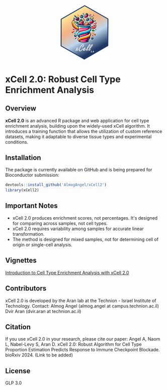 <div align="center">
  <img src="xcell2logo.png" width="30%">
</div>

# xCell 2.0: Robust Cell Type Enrichment Analysis

## Overview
**xCell 2.0** is an advanced R package and web application for cell type enrichment analysis, building upon the widely-used xCell algorithm. It introduces a training function that allows the utilization of custom reference datasets, making it adaptable to diverse tissue types and experimental conditions.

## Installation
The package is currently available on GitHub and is being prepared for Bioconductor submission:

```R
devtools::install_github('AlmogAngel/xCell2')
library(xCell2)
```

## Important Notes

<ul>
<li>xCell 2.0 produces enrichment scores, not percentages. It's designed for comparing across samples, not cell types.</li>
<li>xCell 2.0 requires variability among samples for accurate linear transformation.</li>
<li>The method is designed for mixed samples, not for determining cell of origin or single-cell analysis.</li>
</ul>

## Vignettes

[Introduction to Cell Type Enrichment Analysis with xCell 2.0](doc/xCell2-vignette.html)


## Contributors

xCell 2.0 is developed by the Aran lab at the Technion - Israel Institute of Technology. Contact: Almog Angel (almog.angel at campus.technion.ac.il) Dvir Aran (dvir.aran at technion.ac.il)

## Citation

If you use xCell 2.0 in your research, please cite our paper:
Angel A, Naom L, Nabel-Levy S, Aran D. xCell 2.0: Robust Algorithm for Cell Type Proportion Estimation Predicts Response to Immune Checkpoint Blockade. bioRxiv 2024. (Link to be added)

## License

GLP 3.0
